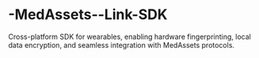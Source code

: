 # -MedAssets--Link-SDK
Cross-platform SDK for wearables, enabling hardware fingerprinting, local data encryption, and seamless integration with MedAssets protocols.
